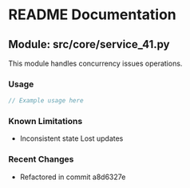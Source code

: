 # README Documentation

## Module: src/core/service_41.py

This module handles concurrency issues operations.

### Usage

```javascript
// Example usage here
```

### Known Limitations

- Inconsistent state Lost updates

### Recent Changes

- Refactored in commit a8d6327e
